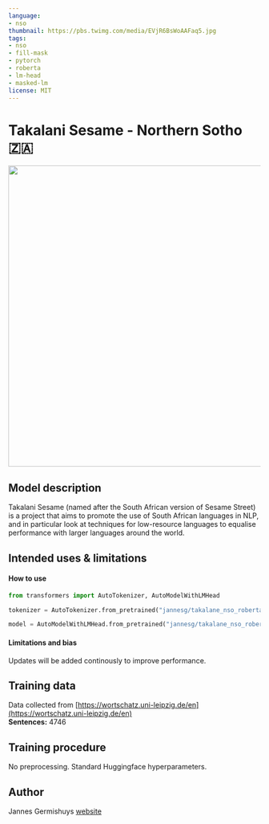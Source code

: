 ```yaml
---
language: 
- nso
thumbnail: https://pbs.twimg.com/media/EVjR6BsWoAAFaq5.jpg
tags:
- nso
- fill-mask
- pytorch
- roberta
- lm-head
- masked-lm
license: MIT
---
```


# Takalani Sesame - Northern Sotho 🇿🇦

<img src="https://pbs.twimg.com/media/EVjR6BsWoAAFaq5.jpg" width="600"/> 

## Model description

Takalani Sesame (named after the South African version of Sesame Street) is a project that aims to promote the use of South African languages in NLP, and in particular look at techniques for low-resource languages to equalise performance with larger languages around the world.

## Intended uses & limitations

#### How to use

```python
from transformers import AutoTokenizer, AutoModelWithLMHead

tokenizer = AutoTokenizer.from_pretrained("jannesg/takalane_nso_roberta")

model = AutoModelWithLMHead.from_pretrained("jannesg/takalane_nso_roberta")
```

#### Limitations and bias

Updates will be added continously to improve performance. 

## Training data

Data collected from [https://wortschatz.uni-leipzig.de/en](https://wortschatz.uni-leipzig.de/en) <br/>
**Sentences:** 4746

## Training procedure

No preprocessing. Standard Huggingface hyperparameters. 

## Author

Jannes Germishuys [website](http://jannesgg.github.io)
